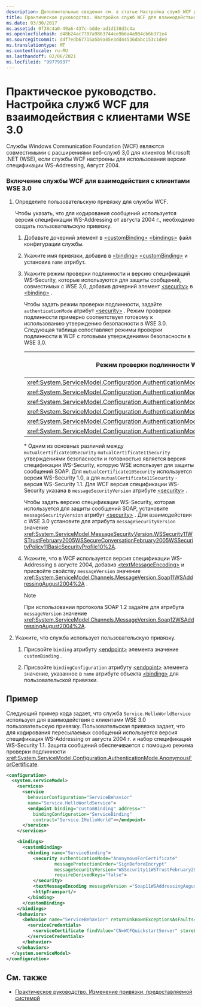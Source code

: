 ```yaml
---
description: Дополнительные сведения см. в статье Настройка служб WCF для взаимодействия с клиентами WSE 3,0.
title: Практическое руководство. Настройка служб WCF для взаимодействия с клиентами WSE 3.0
ms.date: 03/30/2017
ms.assetid: 0f38c4a0-49a6-437c-bdde-ad1d138d3c4a
ms.openlocfilehash: d48b24ac7787a9863744ee9b6a4a984cb6b371e4
ms.sourcegitcommit: ddf7edb67715a5b9a45e3dd44536dabc153c1de0
ms.translationtype: MT
ms.contentlocale: ru-RU
ms.lasthandoff: 02/06/2021
ms.locfileid: "99779937"
---
```

# <a name="how-to-configure-wcf-services-to-interoperate-with-wse-30-clients"></a>Практическое руководство. Настройка служб WCF для взаимодействия с клиентами WSE 3.0

Службы Windows Communication Foundation (WCF) являются совместимыми с расширениями веб-служб 3,0 для клиентов Microsoft .NET (WSE), если службы WCF настроены для использования версии спецификации WS-Addressing, Август 2004.

### <a name="to-enable-a-wcf-service-to-interoperate-with-wse-30-clients"></a>Включение службы WCF для взаимодействия с клиентами WSE 3.0

1. Определите пользовательскую привязку для службы WCF.

    Чтобы указать, что для кодирования сообщений используется версия спецификации WS-Addressing от августа 2004 г., необходимо создать пользовательскую привязку.

    1. Добавьте дочерний элемент в [\<customBinding>](../../configure-apps/file-schema/wcf/custombinding.md) [\<bindings>](../../configure-apps/file-schema/wcf/bindings.md) файл конфигурации службы.

    2. Укажите имя привязки, добавив в [\<binding>](../../configure-apps/file-schema/wcf/bindings.md) [\<customBinding>](../../configure-apps/file-schema/wcf/custombinding.md) и установив `name` атрибут.

    3. Укажите режим проверки подлинности и версию спецификаций WS-Security, которые используются для защиты сообщений, совместимых с WSE 3,0, добавив дочерний элемент [\<security>](../../configure-apps/file-schema/wcf/security-of-custombinding.md) в [\<binding>](../../configure-apps/file-schema/wcf/bindings.md) .

        Чтобы задать режим проверки подлинности, задайте `authenticationMode` атрибут [\<security>](../../configure-apps/file-schema/wcf/security-of-custombinding.md) . Режим проверки подлинности примерно соответствует готовому к использованию утверждению безопасности в WSE 3.0. Следующая таблица сопоставляет режимы проверки подлинности в WCF с готовыми утверждениями безопасности в WSE 3,0.

        |Режим проверки подлинности WCF|Готовое к использованию утверждение безопасности WSE 3.0|
        |-----------------------------|----------------------------------------|
        |<xref:System.ServiceModel.Configuration.AuthenticationMode.AnonymousForCertificate>|`anonymousForCertificateSecurity`|
        |<xref:System.ServiceModel.Configuration.AuthenticationMode.Kerberos>|`kerberosSecurity`|
        |<xref:System.ServiceModel.Configuration.AuthenticationMode.MutualCertificate>|`mutualCertificate10Security`*|
        |<xref:System.ServiceModel.Configuration.AuthenticationMode.MutualCertificate>|`mutualCertificate11Security`*|
        |<xref:System.ServiceModel.Configuration.AuthenticationMode.UserNameOverTransport>|`usernameOverTransportSecurity`|
        |<xref:System.ServiceModel.Configuration.AuthenticationMode.UserNameForCertificate>|`usernameForCertificateSecurity`|

        \* Одним из основных различий между `mutualCertificate10Security` `mutualCertificate11Security` утверждениями безопасности и готовностью является версия спецификации WS-Security, которую WSE использует для защиты сообщений SOAP. Для `mutualCertificate10Security` используется версия WS-Security 1.0, а для `mutualCertificate11Security` - версия WS-Security 1.1. Для WCF версия спецификации WS-Security указана в `messageSecurityVersion` атрибуте [\<security>](../../configure-apps/file-schema/wcf/security-of-custombinding.md) .

        Чтобы задать версию спецификации WS-Security, которая используется для защиты сообщений SOAP, установите `messageSecurityVersion` атрибут [\<security>](../../configure-apps/file-schema/wcf/security-of-custombinding.md) . Для взаимодействия с WSE 3.0 установите для атрибута `messageSecurityVersion` значение <xref:System.ServiceModel.MessageSecurityVersion.WSSecurity11WSTrustFebruary2005WSSecureConversationFebruary2005WSSecurityPolicy11BasicSecurityProfile10%2A>.

    4. Укажите, что в WCF используется версия спецификации WS-Addressing в августе 2004, добавив [\<textMessageEncoding>](../../configure-apps/file-schema/wcf/textmessageencoding.md) и присвойте свойству `messageVersion` значение <xref:System.ServiceModel.Channels.MessageVersion.Soap11WSAddressingAugust2004%2A> .

        > [!NOTE]
        > При использовании протокола SOAP 1.2 задайте для атрибута `messageVersion` значение <xref:System.ServiceModel.Channels.MessageVersion.Soap12WSAddressingAugust2004%2A>.

2. Укажите, что служба использует пользовательскую привязку.

    1. Присвойте `binding` атрибуту [\<endpoint>](../../configure-apps/file-schema/wcf/endpoint-element.md) элемента значение `customBinding` .

    2. Присвойте `bindingConfiguration` атрибуту [\<endpoint>](../../configure-apps/file-schema/wcf/endpoint-element.md) элемента значение, указанное в `name` атрибуте объекта [\<binding>](../../configure-apps/file-schema/wcf/bindings.md) для пользовательской привязки.

## <a name="example"></a>Пример

Следующий пример кода задает, что служба `Service.HelloWorldService` использует для взаимодействия с клиентами WSE 3.0 пользовательскую привязку. Пользовательская привязка задает, что для кодирования пересылаемых сообщений используется версия спецификация WS-Addressing от августа 2004 г. и набор спецификаций WS-Security 1.1. Защита сообщений обеспечивается с помощью режима проверки подлинности <xref:System.ServiceModel.Configuration.AuthenticationMode.AnonymousForCertificate>.

```xml
<configuration>
  <system.serviceModel>
    <services>
      <service
        behaviorConfiguration="ServiceBehavior"
        name="Service.HelloWorldService">
        <endpoint binding="customBinding" address=""
          bindingConfiguration="ServiceBinding"
          contract="Service.IHelloWorld"></endpoint>
      </service>
    </services>

    <bindings>
      <customBinding>
        <binding name="ServiceBinding">
          <security authenticationMode="AnonymousForCertificate"
                  messageProtectionOrder="SignBeforeEncrypt"
                  messageSecurityVersion="WSSecurity11WSTrustFebruary2005WSSecureConversationFebruary2005WSSecurityPolicy11BasicSecurityProfile10"
                  requireDerivedKeys="false">
          </security>
          <textMessageEncoding messageVersion ="Soap11WSAddressingAugust2004"></textMessageEncoding>
          <httpTransport/>
        </binding>
      </customBinding>
    </bindings>
    <behaviors>
      <behavior name="ServiceBehavior" returnUnknownExceptionsAsFaults="true">
        <serviceCredentials>
          <serviceCertificate findValue="CN=WCFQuickstartServer" storeLocation="LocalMachine" storeName="My" x509FindType="FindBySubjectDistinguishedName"/>
        </serviceCredentials>
      </behavior>
    </behaviors>
  </system.serviceModel>
</configuration>
```

## <a name="see-also"></a>См. также

- [Практическое руководство. Изменение привязки, предоставляемой системой](../extending/how-to-customize-a-system-provided-binding.md)
